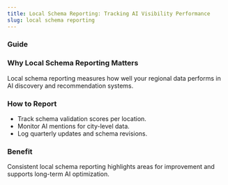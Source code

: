 ```yaml
---
title: Local Schema Reporting: Tracking AI Visibility Performance
slug: local schema reporting
---
```


### Guide
### Why Local Schema Reporting Matters
Local schema reporting measures how well your regional data performs in AI discovery and recommendation systems.

### How to Report
- Track schema validation scores per location.
- Monitor AI mentions for city-level data.
- Log quarterly updates and schema revisions.

### Benefit
Consistent local schema reporting highlights areas for improvement and supports long-term AI optimization.